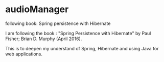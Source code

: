 # audioManager
following book: Spring persistence with Hibernate

I am following the book : "Spring Persistence with Hibernate" by Paul Fisher; Brian D. Murphy (April 2016).

This is to deepen my understand of Spring, Hibernate and using Java for web applications.
